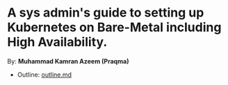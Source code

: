 # A sys admin's guide to setting up Kubernetes on Bare-Metal including High Availability.
By: **Muhammad Kamran Azeem (Praqma)**

* Outline: [outline.md](outline.md)

